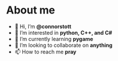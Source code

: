 # About me
- 👋 Hi, I’m **@connorstott**
- 👀 I’m interested in **python, C++, and C#**
- 🌱 I’m currently learning **pygame**
- 💞️ I’m looking to collaborate on **anything**
- 📫 How to reach me **pray**
